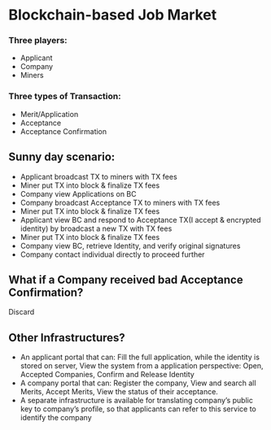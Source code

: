# Blockchain-based Job Market


### Three players:
* Applicant
* Company
* Miners

### Three types of Transaction:
* Merit/Application
* Acceptance
* Acceptance Confirmation

## Sunny day scenario:
* Applicant broadcast TX to miners with TX fees
* Miner put TX into block & finalize TX fees
* Company view Applications on BC
* Company broadcast Acceptance TX to miners with TX fees
* Miner put TX into block & finalize TX fees
* Applicant view BC and respond to Acceptance TX(I accept & encrypted identity) by broadcast a new TX with TX fees
* Miner put TX into block & finalize TX fees
* Company view BC, retrieve Identity, and verify original signatures
* Company contact individual directly to proceed further



## What if a Company received bad Acceptance Confirmation?
Discard

## Other Infrastructures?

* An applicant portal that can: Fill the full application, while the identity is stored on server, View the system from a application perspective: Open, Accepted Companies, Confirm and Release Identity
* A company portal that can: Register the company, View and search all Merits, Accept Merits, View the status of their acceptance.
* A separate infrastructure is available for translating company’s public key to company’s profile, so that applicants can refer to this service to identify the company
